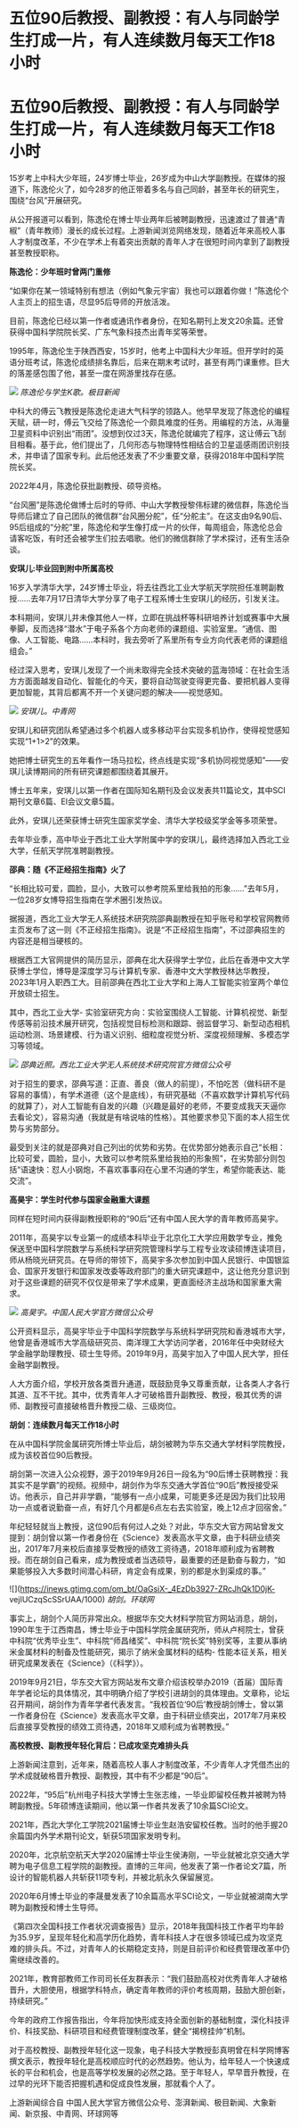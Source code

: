# 五位90后教授、副教授：有人与同龄学生打成一片，有人连续数月每天工作18小时

# 五位90后教授、副教授：有人与同龄学生打成一片，有人连续数月每天工作18小时

15岁考上中科大少年班，24岁博士毕业，26岁成为中山大学副教授。在媒体的报道下，陈逸伦火了，如今28岁的他正带着多名与自己同龄，甚至年长的研究生，围绕“台风”开展研究。

从公开报道可以看到，陈逸伦在博士毕业两年后被聘副教授，迅速渡过了普通“青椒”（青年教师）漫长的成长过程。上游新闻浏览网络发现，随着近年来高校人事人才制度改革，不少在学术上有着突出贡献的青年人才在很短时间内拿到了副教授甚至教授职称。

**陈逸伦：少年班时曾两门重修**

“如果你在某一领域特别有想法（例如气象元宇宙）我也可以跟着你做！”陈逸伦个人主页上的招生语，尽显95后导师的开放活泼。

目前，陈逸伦已经以第一作者或通讯作者身份，在知名期刊上发文20余篇。还曾获得中国科学院院长奖、广东气象科技杰出青年奖等荣誉。

1995年，陈逸伦生于陕西西安，15岁时，他考上中国科大少年班。但开学时的英语分班考试，陈逸伦成绩排名靠后，后来在期末考试时，甚至有两门课重修。巨大的落差感包围了他，甚至一度在网游里找存在感。

![](https://inews.gtimg.com/om_bt/OQ1U5lSI9RAbFtdAcc9DxMC0ILdvtET8-epUdKeme1yGoAA/1000)
_陈逸伦与学生K歌。极目新闻_

中科大的傅云飞教授是陈逸伦走进大气科学的领路人。他早早发现了陈逸伦的编程天赋，研一时，傅云飞交给了陈逸伦一个颇具难度的任务。用编程的方法，从海量卫星资料中识别出“雨团”。没想到仅过3天，陈逸伦就编完了程序，这让傅云飞刮目相看。基于此，他们提出了，几何形态与物理特性相结合的卫星遥感雨团识别技术，并申请了国家专利。此后他还发表了不少重要文章，获得2018年中国科学院院长奖。

2022年4月，陈逸伦获批副教授、硕导资格。

“台风圈”是陈逸伦做博士后时的导师、中山大学教授黎伟标建的微信群，陈逸伦当导师后建立了自己团队的微信群“台风圈分舵”，任“分舵主”。在这支由9名90后、95后组成的“分舵”里，陈逸伦和学生像打成一片的伙伴，每周组会，陈逸伦总会请客吃饭，有时还会被学生们拉去唱歌。他们的微信群除了学术探讨，还有生活杂谈。

**安琪儿:毕业回到附中所属高校**

16岁入学清华大学，24岁博士毕业，将去往西北工业大学航天学院担任准聘副教授……去年7月17日清华大学分享了电子工程系博士生安琪儿的经历，引发关注。

本科期间，安琪儿并未像其他人一样，立即在挑战杯等科研培养计划或赛事中大展拳脚，反而选择“潜水”于电子系各个方向老师的课题组、实验室里。“通信、图像、人工智能、电路……本科时，我去旁听了系里所有专业方向代表老师的课题组组会。”

经过深入思考，安琪儿发现了一个尚未取得完全技术突破的蓝海领域：在社会生活方方面面越发自动化、智能化的今天，要将自动驾驶变得更完备、要把机器人变得更加智能，其背后都离不开一个关键问题的解决——视觉感知。

![](https://inews.gtimg.com/om_bt/OBnP0boYLcfZgKxxkAIcrCgeLfUyeoKvuoww2WQq7lKCUAA/1000)
_安琪儿。中青网_

安琪儿和研究团队希望通过多个机器人或多移动平台实现多机协作，使得视觉感知实现“1+1>2”的效果。

她把博士研究生的五年看作一场马拉松，终点线是实现“多机协同视觉感知”——安琪儿读博期间的所有研究课题都围绕着其展开。

博士五年来，安琪儿以第一作者在国际知名期刊及会议发表共11篇论文，其中SCI期刊文章6篇、EI会议文章5篇。

此外，安琪儿还荣获博士研究生国家奖学金、清华大学校级奖学金等多项荣誉。

去年毕业季，高中毕业于西北工业大学附属中学的安琪儿，最终选择加入西北工业大学，任航天学院准聘副教授。

**邵典：随《不正经招生指南》火了**

“长相比较可爱，圆脸，显小，大致可以参考院系里给我拍的形象……”去年5月，一位28岁女博导招生指南在学术圈引发热议。

据报道，西北工业大学无人系统技术研究院邵典副教授在知乎账号和学校官网教师主页发布了这一则《不正经招生指南》。说是“不正经招生指南”，不过邵典招生的内容还是相当硬核的。

根据西工大官网提供的简历显示，邵典在北大获得学士学位，此后在香港中文大学获博士学位，博导是深度学习与计算机专家、香港中文大学教授林达华教授，2023年1月入职西工大。目前邵典在西北工业大学和上海人工智能实验室两个单位开放硕士招生。

其中，西北工业大学-
实验室研究方向：实验室围绕人工智能、计算机视觉、新型传感等前沿技术展开研究，包括视觉目标检测和跟踪、弱监督学习、新型动态相机运动检测、场景建模、行为语义识别、细粒度视觉分析、深度视频理解、多模态学习等领域。

![](https://inews.gtimg.com/om_bt/ObZsMYtib78a7c9j1rNhiwU5H6AOqs5-2ytu-6tnRSmXMAA/1000)
_邵典近照。西北工业大学无人系统技术研究院官方微信公众号_

对于招生的要求，邵典写道：正直、善良（做人的前提），不怕吃苦（做科研不是容易的事情），有学术道德（这个是底线），有研究基础（不喜欢数学计算机写代码的就算了），对人工智能有自发的兴趣（兴趣是最好的老师，不要变成我天天逼你去看论文），容易沟通（我就是有啥说啥的性格）。其他要求参见下面的本人招生优势与劣势部分。

最受到关注的就是邵典对自己列出的优势和劣势。在优势部分她表示自己“长相：比较可爱，圆脸，显小，大致可以参考院系里给我拍的形象照”，在劣势部分则包括“语速快：怼人小钢炮，不喜欢事事闷在心里不沟通的学生，希望你能表达、能交流”。

**高昊宇：学生时代参与国家金融重大课题**

同样在短时间内获得副教授职称的“90后”还有中国人民大学的青年教师高昊宇。

2011年，高昊宇以专业第一的成绩本科毕业于北京化工大学应用数学专业，推免保送至中国科学院数学与系统科学研究院管理科学与工程专业攻读硕博连读项目，师从杨晓光研究员。在导师的带领下，高昊宇多次参加到中国人民银行、中国银监会、国家开发银行和国家发改委等政府部门的重大研究课题中，这让他充分意识到对于这些课题的研究不仅仅是带来了学术成果，更直面经济主战场和国家重大需求。

![](https://inews.gtimg.com/om_bt/OjxjUjMpEgHHN6Z5BTxOUNaTcUNw5B3Onwi0X08qqa4jIAA/1000)
_高昊宇。中国人民大学官方微信公众号_

公开资料显示，高昊宇毕业于中国科学院数学与系统科学研究院和香港城市大学，他曾是香港城市大学高级研究员、南洋理工大学访问学者，2016年任中央财经大学金融学助理教授、硕士生导师。2019年9月，高昊宇加入了中国人民大学，担任金融学副教授。

人大方面介绍，学校开放各类晋升通道，既鼓励竞争又尊重贡献，让各类人才各行其道、互不干扰。其中，优秀青年人才可破格晋升副教授、教授，极其优秀的讲师、副教授可直接破格晋升教授二级、三级岗位。

**胡剑：连续数月每天工作18小时**

在从中国科学院金属研究所博士毕业后，胡剑被聘为华东交通大学材料学院教授，成为该校首位90后教授。

胡剑第一次进入公众视野，源于2019年9月26日一段名为“90后博士获聘教授：我其实不是学霸”的视频。视频中，胡剑作为华东交通大学首位“90后”教授接受采访。他表示，自己并非学霸，“能够有一点小成果，可能更多还是因为我们比较用功一点或者说勤奋一点，有好几个月都是6点左右去实验室，晚上12点才回宿舍。”

年纪轻轻就当上教授，这位90后有何过人之处？对此，华东交大官方网站曾发文提到：胡剑曾以第一作者身份在《Science》发表高水平文章，由于科研业绩突出，2017年7月来校后直接享受教授的绩效工资待遇，2018年顺利成为省聘教授。而在胡剑自己看来，成为教授或者当选硕导，最重要的还是勤奋与毅力，“如果能够投入大多数时间潜心科研，肯定会有成果，别的都是水到渠成的事。”

![](https://inews.gtimg.com/om_bt/OaGsiX-_4EzDb3927-ZRcJhQk1D0jK-
vejIUCzqScSSrUAA/1000) _胡剑。环球网_

事实上，胡剑个人简历非常出众。根据华东交大材料学院官方网站消息，胡剑，1990年生于江西南昌，博士毕业于中国科学院金属研究所，师从卢柯院士，曾获中科院“优秀毕业生”、中科院“师昌绪奖”、中科院“院长奖”特别奖等，主要从事纳米金属材料的制备及性能研究，揭示了纳米金属材料的结构-
性能本征关系，相关研究成果发表在《Science》（《科学》）。

2019年9月21日，华东交大官方网站发布文章介绍该校举办2019（首届）国际青年学者论坛的具体情况，其中明确介绍了学校引进胡剑的具体理由。文章称，论坛召开期间，胡剑作为青年学者代表发言。“我校首位‘90后’教授胡剑博士，曾以第一作者身份在《Science》发表高水平文章，由于科研业绩突出，2017年7月来校后直接享受教授的绩效工资待遇，2018年又顺利成为省聘教授。”

**高校教授、副教授年轻化背后：已成攻坚克难排头兵**

上游新闻注意到，近年来，随着高校人事人才制度改革，不少青年人才凭借杰出的学术成就破格晋升教授、副教授，其中有不少都是“90后”。

2022年，“95后”杭州电子科技大学博士生张志维，一毕业即留校任教并被聘为特聘副教授。5年硕博连读期间，他以第一作者共发表了10余篇SCI论文。

2021年，西北大学化工学院2021届博士毕业生赵浩安留校任教。当时的他手握20余篇国内外学术期刊论文，斩获5项国家发明专利。

2020年，北京航空航天大学2020届博士毕业生侯涛刚，一毕业就被北京交通大学聘为电子信息工程学院的副教授。直博的三年间，他发表了第一作者论文7篇，所设计的智能机器人共斩获11项专利，并被北航永久保留展览。

2020年6月博士毕业的李晟曼发表了10余篇高水平SCI论文，一毕业就被湖南大学聘为副教授和博士生导师。

《第四次全国科技工作者状况调查报告》显示，2018年我国科技工作者平均年龄为35.9岁，呈现年轻化和高学历化趋势，青年科技人才在很多领域已成为攻坚克难的排头兵。不过，对青年人的长期稳定支持，则是目前评价和经费管理改革中仍需继续改善的。

2021年，教育部教师工作司司长任友群表示：“我们鼓励高校对优秀青年人才破格晋升，大胆使用，根据学科特点，确定青年教师的评价考核周期，鼓励大胆创新，持续研究。”

今年的政府工作报告指出，今年将加快形成支持全面创新的基础制度，深化科技评价、科技奖励、科研项目和经费管理制度改革，健全“揭榜挂帅”机制。

对于高校教授、副教授年轻化这一现象，电子科技大学教授彭真明曾在科学网博客撰文表示，教授年轻化是高校顺应时代的必然趋势。他认为，给年轻人一个快速成长的平台和机会，也是高等学校发展的必然之路。至于年轻人，早早晋升教授，在过早的光环下能否把握机遇和促成良性发展，那就看个人了。

上游新闻综合自 中国人民大学官方微信公众号、澎湃新闻、极目新闻、大象新闻、新京报、中青网、环球网等

